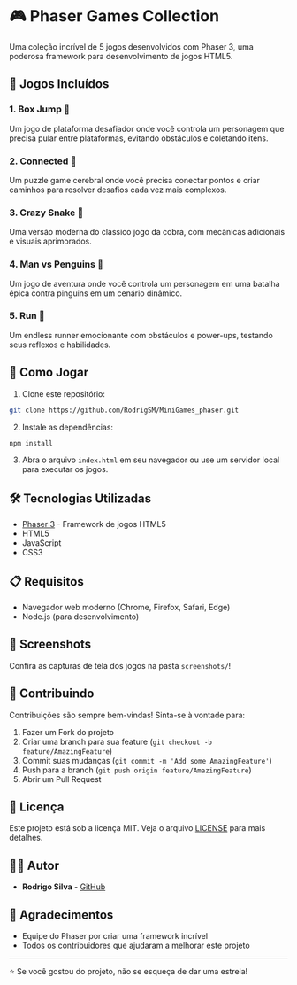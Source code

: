# 🎮 Phaser Games Collection

Uma coleção incrível de 5 jogos desenvolvidos com Phaser 3, uma poderosa framework para desenvolvimento de jogos HTML5.

## 🎯 Jogos Incluídos

### 1. Box Jump 🦘
Um jogo de plataforma desafiador onde você controla um personagem que precisa pular entre plataformas, evitando obstáculos e coletando itens.

### 2. Connected 🔗
Um puzzle game cerebral onde você precisa conectar pontos e criar caminhos para resolver desafios cada vez mais complexos.

### 3. Crazy Snake 🐍
Uma versão moderna do clássico jogo da cobra, com mecânicas adicionais e visuais aprimorados.

### 4. Man vs Penguins 🐧
Um jogo de aventura onde você controla um personagem em uma batalha épica contra pinguins em um cenário dinâmico.

### 5. Run 🏃
Um endless runner emocionante com obstáculos e power-ups, testando seus reflexos e habilidades.

## 🚀 Como Jogar

1. Clone este repositório:
```bash
git clone https://github.com/RodrigSM/MiniGames_phaser.git
```

2. Instale as dependências:
```bash
npm install
```

3. Abra o arquivo `index.html` em seu navegador ou use um servidor local para executar os jogos.

## 🛠️ Tecnologias Utilizadas

- [Phaser 3](https://phaser.io/phaser3) - Framework de jogos HTML5
- HTML5
- JavaScript
- CSS3

## 📋 Requisitos

- Navegador web moderno (Chrome, Firefox, Safari, Edge)
- Node.js (para desenvolvimento)

## 🎨 Screenshots

Confira as capturas de tela dos jogos na pasta `screenshots/`!

## 🤝 Contribuindo

Contribuições são sempre bem-vindas! Sinta-se à vontade para:

1. Fazer um Fork do projeto
2. Criar uma branch para sua feature (`git checkout -b feature/AmazingFeature`)
3. Commit suas mudanças (`git commit -m 'Add some AmazingFeature'`)
4. Push para a branch (`git push origin feature/AmazingFeature`)
5. Abrir um Pull Request

## 📝 Licença

Este projeto está sob a licença MIT. Veja o arquivo [LICENSE](LICENSE) para mais detalhes.

## 👨‍💻 Autor

- **Rodrigo Silva** - [GitHub](https://github.com/RodrigSM)

## 🙏 Agradecimentos

- Equipe do Phaser por criar uma framework incrível
- Todos os contribuidores que ajudaram a melhorar este projeto

---
⭐️ Se você gostou do projeto, não se esqueça de dar uma estrela! 